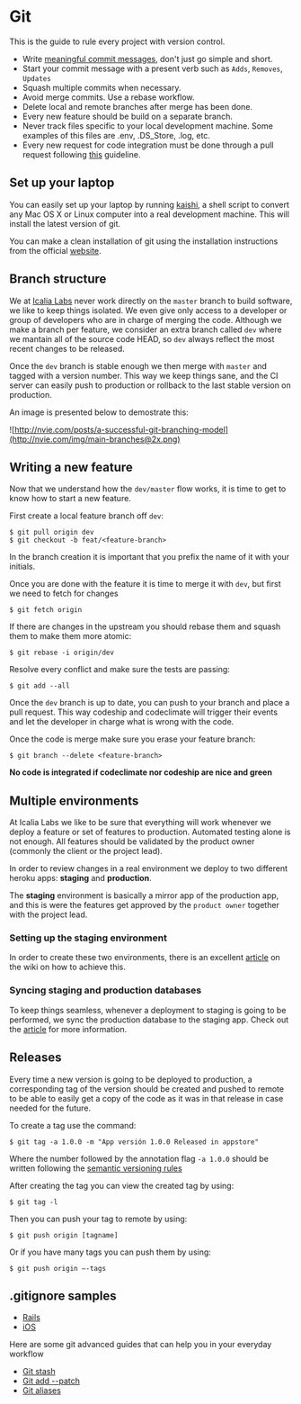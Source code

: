 # Git

This is the guide to rule every project with version control.

* Write [meaningful commit messages](https://about.futurelearn.com/blog/telling-stories-with-your-git-history/), don't just go simple and short.
* Start your commit message with a present verb such as `Adds`, `Removes`, `Updates`
* Squash multiple commits when necessary.
* Avoid merge commits. Use a rebase workflow.
* Delete local and remote branches after merge has been done.
* Every new feature should be build on a separate branch.
* Never track files specific to your local development machine. Some examples of this files are .env, .DS_Store, .log, etc.
* Every new request for code integration must be done through a pull request following [this](#making-a-pull-request) guideline.

## Set up your laptop

You can easily set up your laptop by running [kaishi](https://github.com/IcaliaLabs/kaishi), a shell script to convert any Mac OS X or Linux computer into a real development machine. This will install the latest version of git. 

You can make a clean installation of git using the installation instructions from the official [website](https://git-scm.com/downloads).

## Branch structure

We at [Icalia Labs](http://icalialabs.com) never work directly on the `master` branch to build software, we like to keep things isolated. We even give only access to a developer or group of developers who are in charge of merging the code. Although we make a branch per feature, we consider an extra branch called `dev` where we mantain all of the source code HEAD, so `dev` always reflect the most recent changes to be released.

Once the `dev` branch is stable enough we then merge with `master` and tagged with a version number. This way we keep things sane, and the CI server can easily push to production or rollback to the last stable version on production.

An image is presented below to demostrate this:

![http://nvie.com/posts/a-successful-git-branching-model](http://nvie.com/img/main-branches@2x.png)


## Writing a new feature

Now that we understand how the `dev/master` flow works, it is time to get to know how to start a new feature.

First create a local feature branch off `dev`:

```console
$ git pull origin dev
$ git checkout -b feat/<feature-branch>
```

In the branch creation it is important that you prefix the name of it with your initials.

Once you are done with the feature it is time to merge it with `dev`, but first we need to fetch for changes

```console
$ git fetch origin
```

If there are changes in the upstream you should rebase them and squash them to make them more atomic:

```console
$ git rebase -i origin/dev
```

Resolve every conflict and make sure the tests are passing:

```console
$ git add --all
```

Once the `dev` branch is up to date, you can push to your branch and place a pull request. This way codeship and codeclimate will trigger their events and let the developer in charge what is wrong with the code.

Once the code is merge make sure you erase your feature branch:

```console
$ git branch --delete <feature-branch>
```

**No code is integrated if codeclimate nor codeship are nice and green**


## Multiple environments

At Icalia Labs we like to be sure that everything will work whenever we deploy a feature or set of features to production. Automated testing alone is not enough. All features should be validated by the product owner (commonly the client or the project lead).

In order to review changes in a real environment we deploy to two different heroku apps: **staging** and **production**.

The **staging** environment is basically a mirror app of the production app, and this is were the features get approved by the `product owner` together with the project lead.

### Setting up the staging environment

In order to create these two environments, there is an excellent [article]() on the wiki on how to achieve this.

### Syncing staging and production databases

To keep things seamless, whenever a deployment to staging is going to be performed, we sync the production database to the staging app. Check out the [article]() for more information.


## Releases

Every time a new version is going to be deployed to production, a corresponding tag of the version should be created and pushed to remote to be able to easily get a copy of the code as it was in that release in case needed for the future.

To create a tag use the command:

```console 
$ git tag -a 1.0.0 -m "App versión 1.0.0 Released in appstore"
```

Where the number followed by the annotation flag `-a 1.0.0` should be written following the [semantic versioning rules](http://semver.org)

After creating the tag you can view the created tag by using:

```console
$ git tag -l
```

Then you can push your tag to remote by using:

```console
$ git push origin [tagname]
```

Or if you have many tags you can push them by using:

```console
$ git push origin —-tags
```

## .gitignore samples

* [Rails](gitignore_rails)
* [iOS](gitignore_ios)


Here are some git advanced guides that can help you in your everyday workflow

- [Git stash](GIT_STASH.md)
- [Git add --patch](GIT_ADD_PATCH.md)
- [Git aliases](GIT_ALIASES.md)

